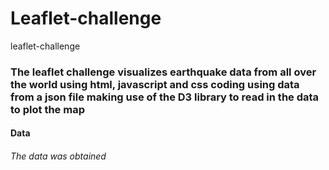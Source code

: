 # Leaflet-challenge
leaflet-challenge
### The leaflet challenge visualizes earthquake data from all over the world using html, javascript and css coding using data from a json file making use of the D3 library to read in the data to plot the map
#### Data
###### The data was obtained 
